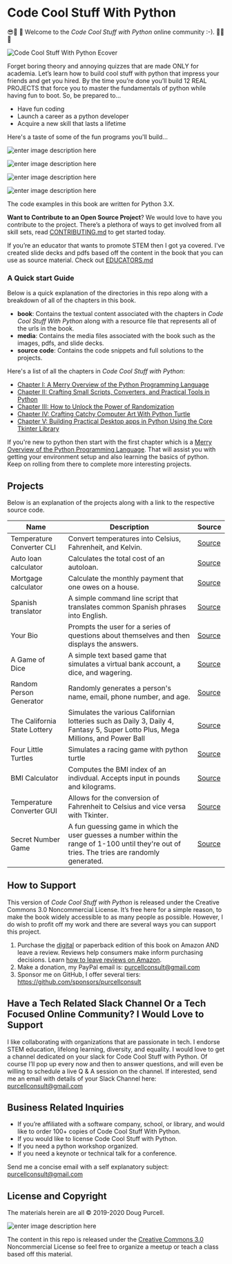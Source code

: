 # Code Cool Stuff With Python

😎🎉  🎈 Welcome to the _Code Cool Stuff with Python_ online community :-). 🙂🎉🎈

![Code Cool Stuff With Python Ecover](https://github.com/purcellconsult/Code-Cool-Stuff-With-Python/blob/master/media/images/book/ccswp_ebook_cover.jpg#center)

Forget boring theory and annoying quizzes that are made ONLY for academia. Let’s learn how to build cool stuff with python that impress your friends and get you hired. By the time you’re done you’ll build 12 REAL PROJECTS that force you to master the fundamentals of python while having fun to boot. So, be prepared to…

 - Have fun coding
 - Launch a career as a python developer
 - Acquire a new skill that lasts a lifetime

Here's a taste of some of the fun programs you'll build…

![enter image description here](https://github.com/purcellconsult/Code-Cool-Stuff-With-Python/blob/master/media/demos/turtle/4_little_turtles_demo.gif)

![enter image description here](https://github.com/purcellconsult/Code-Cool-Stuff-With-Python/blob/master/media/demos/turtle/night_sky.gif)

![enter image description here](https://github.com/purcellconsult/Code-Cool-Stuff-With-Python/blob/master/media/demos/turtle/spirograph.gif)

![enter image description here](https://github.com/purcellconsult/Code-Cool-Stuff-With-Python/blob/master/media/demos/gui/bmi_calculator.gif)


The code examples in this book are written for Python 3.X. 

**Want to Contribute to an Open Source Project**? We would love to have you contribute to the project. There’s a plethora of ways to get involved from all skill sets, read [CONTRIBUTING.md](https://github.com/purcellconsult/Code-Cool-Stuff-With-Python/blob/master/CONTRIBUTING.md) to get started today. 

If you’re an educator that wants to promote STEM then I got ya covered. I've created slide decks and pdfs based off the content in the book that you can use as source material. Check out [EDUCATORS.md](https://github.com/purcellconsult/Code-Cool-Stuff-With-Python/blob/master/EDUCATORS.md)


### A Quick start Guide

Below is a quick explanation of the directories in this repo along with a breakdown of all of the chapters in this book. 

 - **book**: Contains the textual content associated with the chapters in *Code Cool Stuff With Python* along with a resource file that represents all of the urls in the book.  
 - **media**: Contains the media files associated with the book such as the images, pdfs, and slide decks.
 - **source code**: Contains the code snippets and full solutions
   to the projects.

Here's a list of all the chapters in *Code Cool Stuff with Python*:

 - [Chapter I: A Merry Overview of the Python Programming Language](https://github.com/purcellconsult/Code-Cool-Stuff-With-Python/blob/master/book/chapter_01.md)
 - [Chapter II:  Crafting Small Scripts, Converters, and Practical Tools in Python](https://github.com/purcellconsult/Code-Cool-Stuff-With-Python/blob/master/book/chapter_02.md) 
 - [Chapter III: How to Unlock the Power of Randomization](https://github.com/purcellconsult/Code-Cool-Stuff-With-Python/blob/master/book/chapter_03.md)
 - [Chapter IV: Crafting Catchy Computer Art With Python Turtle](https://github.com/purcellconsult/Code-Cool-Stuff-With-Python/blob/master/book/chapter_04.md)
 - [Chapter V:  Building Practical Desktop apps in Python Using the Core Tkinter Library](https://github.com/purcellconsult/Code-Cool-Stuff-With-Python/blob/master/book/chapter_05.md)

If you're new to python then start with the first chapter which is a [Merry Overview of the Python Programming Language](https://github.com/purcellconsult/Code-Cool-Stuff-With-Python/blob/master/book/chapter_01.md). That will assist you with getting your environment setup and also learning the basics of python. Keep on rolling from there to complete more interesting projects. 

## Projects 

Below is an explanation of the projects along with a link to the respective source code. 

| Name |  Description | Source
|--|--| --|
|Temperature Converter CLI	  | Convert temperatures into Celsius, Fahrenheit, and Kelvin. | [Source](https://github.com/purcellconsult/Code-Cool-Stuff-With-Python/blob/master/sourcecode/ch_02/temperature_converter.py)	|
Auto loan calculator | Calculates the total cost of an autoloan. | [Source](https://github.com/purcellconsult/Code-Cool-Stuff-With-Python/blob/master/sourcecode/ch_02/autoloan_calculator.py)
Mortgage calculator | Calculate the monthly payment that one owes on a house. | [Source](https://github.com/purcellconsult/Code-Cool-Stuff-With-Python/blob/master/sourcecode/ch_02/mortgage_calculator.py)
Spanish translator | A simple command line script that translates common Spanish phrases into English. | [Source](https://github.com/purcellconsult/Code-Cool-Stuff-With-Python/blob/master/sourcecode/ch_02/spanish_translator.py)
Your Bio | Prompts the user for a series of questions about themselves and then displays the answers. | [Source](https://github.com/purcellconsult/Code-Cool-Stuff-With-Python/blob/master/sourcecode/ch_02/your_bio.py)
A Game of Dice | A simple text based game that simulates a virtual bank account, a dice, and wagering. | [Source](https://github.com/purcellconsult/Code-Cool-Stuff-With-Python/blob/master/sourcecode/ch_03/a_game_of_dice.py)
Random Person Generator | Randomly generates a person's name, email, phone number, and age. | [Source](https://github.com/purcellconsult/Code-Cool-Stuff-With-Python/blob/master/sourcecode/ch_03/random_person_generator.py)
The California State Lottery | Simulates the various Californian lotteries such as Daily 3, Daily 4, Fantasy 5, Super Lotto Plus, Mega Millions,  and Power Ball | [Source](https://github.com/purcellconsult/Code-Cool-Stuff-With-Python/blob/master/sourcecode/ch_03/california_lottery.py) 
Four Little Turtles | Simulates a racing game with python turtle |[Source](https://github.com/purcellconsult/Code-Cool-Stuff-With-Python/blob/master/sourcecode/ch_04/turtle_racing_game.py)
BMI Calculator | Computes the BMI index of an indivdual. Accepts input in pounds and kilograms. | [Source](https://github.com/purcellconsult/Code-Cool-Stuff-With-Python/blob/master/sourcecode/ch_05/bmi_calculator.py)
Temperature Converter GUI | Allows for the conversion of Fahrenheit to Celsius and vice versa with Tkinter. | [Source](https://github.com/purcellconsult/Code-Cool-Stuff-With-Python/blob/master/sourcecode/ch_05/fahrenheit_to_celsius_app.py)
Secret Number Game | A fun guessing game in which the user guesses a number within the range of 1-100 until they're out of tries. The tries are randomly generated. | [Source](https://github.com/purcellconsult/Code-Cool-Stuff-With-Python/blob/master/sourcecode/ch_05/secret_number_game.py)

## How to Support 

This version of *Code Cool Stuff with Python* is released under the Creative Commons 3.0 Noncommercial License.  It’s free here for a simple reason, to make the book widely accessible to as many people as possible. However, I do wish to profit off my work and there are several ways you can support this project. 
1)	Purchase the [digital](https://www.amazon.com/Code-Cool-Stuff-Python-Purcell-ebook/dp/B081XJMNRB) or paperback edition of this book on Amazon AND leave a review. Reviews help consumers make inform purchasing decisions. Learn [how to leave reviews on Amazon](https://www.amazon.com/gp/help/customer/display.html?nodeId=201889700). 
2)	Make a donation, my PayPal email is: purcellconsult@gmail.com 
3)	Sponsor me on GitHub, I offer several tiers: https://github.com/sponsors/purcellconsult

## Have a Tech Related Slack Channel Or a Tech Focused Online Community?  I Would Love to Support 

I like collaborating with organizations that are passionate in tech. I endorse STEM education, lifelong learning, diversity, and equality. I would love to get a channel dedicated on your slack for Code Cool Stuff with Python. Of course I’ll pop up every now and then to answer questions, and will even be willing to schedule a live Q & A session on the channel. If interested, send me an email with details of your Slack Channel here: purcellconsult@gmail.com 

## Business Related Inquiries 


- If you’re affiliated with a software company, school, or library, and would like to order 100+ copies of Code Cool Stuff With Python. 
- If you would like to license Code Cool Stuff with Python.
- If you need a python workshop organized. 
- If you need a keynote or technical talk for a conference.

Send me a concise email with a self explanatory subject: purcellconsult@gmail.com


## License and Copyright

The materials herein are all © 2019-2020 Doug Purcell.

![enter image description here](https://upload.wikimedia.org/wikipedia/commons/9/99/Cc-by-nc_icon.svg)

The content in this repo is released under the [Creative Commons 3.0](https://github.com/purcellconsult/Code-Cool-Stuff-With-Python/blob/master/CODE_OF_CONDUCT.md) Noncommercial License so feel free to organize a meetup or teach a class based off this material.  
